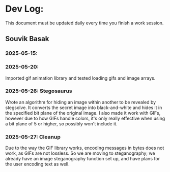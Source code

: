 # Dev Log:

This document must be updated daily every time you finish a work session.

## Souvik Basak

### 2025-05-15: 

### 2025-05-20:
Imported gif animation library and tested loading gifs and image arrays.

### 2025-05-26: Stegosaurus
Wrote an algorithm for hiding an image within another to be revealed by stegsolve. It converts the secret image into black-and-white and hides it in the specified bit plane of the original image. I also made it work with GIFs, however due to how GIFs handle colors, it's only really effective when using a bit plane of 5 or higher, so possibly won't include it.

### 2025-05-27: Cleanup
Due to the way the GIF library works, encoding messages in bytes does not work, as GIFs are not lossless. So we are moving to steganography; we already have an image steganography function set up, and have plans for the user encoding text as well.
